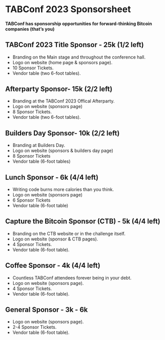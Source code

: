 # TABConf 2023 Sponsorsheet
#### TABConf has sponsorship opportunities for forward-thinking Bitcoin companies (that’s you)

## TABConf 2023 Title Sponsor - 25k (1/2 left)
- Branding on the Main stage and throughout the conference hall. 
- Logo on website (home page & sponsors page). 
- 10 Sponsor Tickets.
- Vendor table (two 6-foot tables).

## Afterparty Sponsor- 15k (2/2 left)
- Branding at the TABConf 2023 Offical Afterparty.
- Logo on website (sponsors page)
- 8 Sponsor Tickets.
- Vendor table (two 6-foot tables).

## Builders Day Sponsor- 10k (2/2 left) 
- Branding at Builders Day. 
- Logo on website (sponsors & builders day page)
- 8 Sponsor Tickets
- Vendor table (6-foot tables)

## Lunch Sponsor - 6k (4/4 left)
- Writing code burns more calories than you think.
- Logo on website (sponsors page)
- 6 Sponsor Tickets
- Vendor table (6-foot table)

## Capture the Bitcoin Sponsor (CTB) - 5k (4/4 left)
- Branding on the CTB website or in the challenge itself.
- Logo on website (sponsor & CTB pages).
- 4 Sponsor Tickets.
- Vendor table (6-foot table).

## Coffee Sponsor - 4k (4/4 left)
- Countless TABConf attendees forever being in your debt.
- Logo on website (sponsors page).
- 4 Sponsor Tickets.
- Vendor table (6-foot table).

## General Sponsor - 3k - 6k
- Logo on website (sponsors page).
- 2-4 Sponsor Tickets.
- Vendor table (6-foot table).
